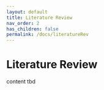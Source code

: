 ```yaml
---
layout: default
title: Literature Review
nav_order: 2
has_children: false
permalink: /docs/literatureRev
---
```


# Literature Review
content tbd
